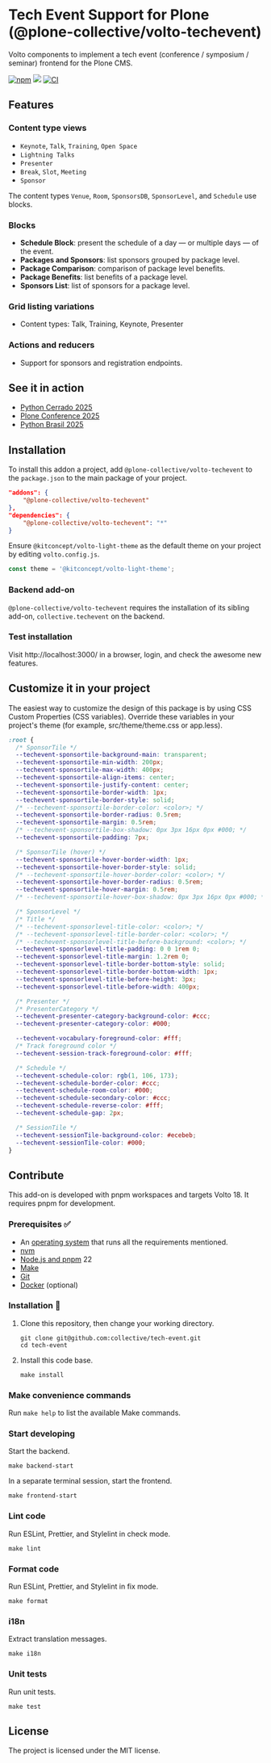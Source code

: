 # Tech Event Support for Plone (@plone-collective/volto-techevent)

Volto components to implement a tech event (conference / symposium / seminar) frontend for the Plone CMS.

[![npm](https://img.shields.io/npm/v/@plone-collective/volto-techevent)](https://www.npmjs.com/package/@plone-collective/volto-techevent)
[![](https://img.shields.io/badge/-Storybook-ff4785?logo=Storybook&logoColor=white&style=flat-square)](https://collective.github.io/tech-event/)
[![CI](https://github.com/collective/tech-event/actions/workflows/main.yml/badge.svg)](https://github.com/collective/tech-event/actions/workflows/main.yml)


## Features

### Content type views

- `Keynote`, `Talk`, `Training`, `Open Space`
- `Lightning Talks`
- `Presenter`
- `Break`, `Slot`, `Meeting`
- `Sponsor`

The content types `Venue`, `Room`, `SponsorsDB`, `SponsorLevel`, and `Schedule` use blocks.

### Blocks
- **Schedule Block**: present the schedule of a day — or multiple days — of the event.
- **Packages and Sponsors**: list sponsors grouped by package level.
- **Package Comparison**: comparison of package level benefits.
- **Package Benefits**: list benefits of a package level.
- **Sponsors List**: list of sponsors for a package level.

### Grid listing variations
- Content types: Talk, Training, Keynote, Presenter

### Actions and reducers
- Support for sponsors and registration endpoints.

## See it in action

- [Python Cerrado 2025](https://2025.pythoncerrado.org)
- [Plone Conference 2025](https://2025.ploneconf.org)
- [Python Brasil 2025](https://2025.pythonbrasil.org.br)

## Installation

To install this addon a project, add `@plone-collective/volto-techevent` to the `package.json` to the main package of your project.

```json
"addons": {
    "@plone-collective/volto-techevent"
},
"dependencies": {
    "@plone-collective/volto-techevent": "*"
}
```

Ensure `@kitconcept/volto-light-theme` as the default theme on your project by editing `volto.config.js`.

```javascript
const theme = '@kitconcept/volto-light-theme';
```

### Backend add-on

`@plone-collective/volto-techevent` requires the installation of its sibling add-on, `collective.techevent` on the backend.

### Test installation

Visit http://localhost:3000/ in a browser, login, and check the awesome new features.

## Customize it in your project

The easiest way to customize the design of this package is by using CSS Custom Properties (CSS variables).
Override these variables in your project's theme (for example, src/theme/theme.css or app.less).

```css
:root {
  /* SponsorTile */
  --techevent-sponsortile-background-main: transparent;
  --techevent-sponsortile-min-width: 200px;
  --techevent-sponsortile-max-width: 400px;
  --techevent-sponsortile-align-items: center;
  --techevent-sponsortile-justify-content: center;
  --techevent-sponsortile-border-width: 1px;
  --techevent-sponsortile-border-style: solid;
  /* --techevent-sponsortile-border-color: <color>; */
  --techevent-sponsortile-border-radius: 0.5rem;
  --techevent-sponsortile-margin: 0.5rem;
  /* --techevent-sponsortile-box-shadow: 0px 3px 16px 0px #000; */
  --techevent-sponsortile-padding: 7px;

  /* SponsorTile (hover) */
  --techevent-sponsortile-hover-border-width: 1px;
  --techevent-sponsortile-hover-border-style: solid;
  /* --techevent-sponsortile-hover-border-color: <color>; */
  --techevent-sponsortile-hover-border-radius: 0.5rem;
  --techevent-sponsortile-hover-margin: 0.5rem;
  /* --techevent-sponsortile-hover-box-shadow: 0px 3px 16px 0px #000; */

  /* SponsorLevel */
  /* Title */
  /* --techevent-sponsorlevel-title-color: <color>; */
  /* --techevent-sponsorlevel-title-border-color: <color>; */
  /* --techevent-sponsorlevel-title-before-background: <color>; */
  --techevent-sponsorlevel-title-padding: 0 0 1rem 0;
  --techevent-sponsorlevel-title-margin: 1.2rem 0;
  --techevent-sponsorlevel-title-border-bottom-style: solid;
  --techevent-sponsorlevel-title-border-bottom-width: 1px;
  --techevent-sponsorlevel-title-before-height: 3px;
  --techevent-sponsorlevel-title-before-width: 400px;

  /* Presenter */
  /* PresenterCategory */
  --techevent-presenter-category-background-color: #ccc;
  --techevent-presenter-category-color: #000;

  --techevent-vocabulary-foreground-color: #fff;
  /* Track foreground color */
  --techevent-session-track-foreground-color: #fff;

  /* Schedule */
  --techevent-schedule-color: rgb(1, 106, 173);
  --techevent-schedule-border-color: #ccc;
  --techevent-schedule-room-color: #000;
  --techevent-schedule-secondary-color: #ccc;
  --techevent-schedule-reverse-color: #fff;
  --techevent-schedule-gap: 2px;

  /* SessionTile */
  --techevent-sessionTile-background-color: #ecebeb;
  --techevent-sessionTile-color: #000;
}
```

## Contribute

This add-on is developed with pnpm workspaces and targets Volto 18. It requires pnpm for development.

### Prerequisites ✅

-   An [operating system](https://6.docs.plone.org/install/create-project-cookieplone.html#prerequisites-for-installation) that runs all the requirements mentioned.
-   [nvm](https://6.docs.plone.org/install/create-project-cookieplone.html#nvm)
-   [Node.js and pnpm](https://6.docs.plone.org/install/create-project.html#node-js) 22
-   [Make](https://6.docs.plone.org/install/create-project-cookieplone.html#make)
-   [Git](https://6.docs.plone.org/install/create-project-cookieplone.html#git)
-   [Docker](https://docs.docker.com/get-started/get-docker/) (optional)

### Installation 🔧

1. Clone this repository, then change your working directory.

    ```shell
    git clone git@github.com:collective/tech-event.git
    cd tech-event
    ```

2. Install this code base.

    ```shell
    make install
    ```

### Make convenience commands

Run `make help` to list the available Make commands.

### Start developing

Start the backend.

```shell
make backend-start
```

In a separate terminal session, start the frontend.

```shell
make frontend-start
```

### Lint code

Run ESLint, Prettier, and Stylelint in check mode.

```shell
make lint
```

### Format code

Run ESLint, Prettier, and Stylelint in fix mode.

```shell
make format
```

### i18n

Extract translation messages.

```shell
make i18n
```

### Unit tests

Run unit tests.

```shell
make test
```

## License

The project is licensed under the MIT license.
